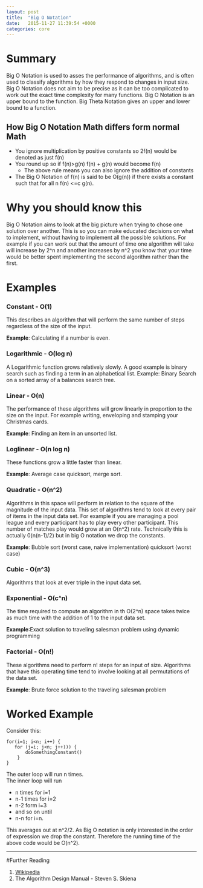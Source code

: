 ```yaml
---
layout: post
title:  "Big O Notation"
date:   2015-11-27 11:39:54 +0000
categories: core
---
```

# Summary

Big O Notation is used to asses the performance of algorithms, and is often used to classify algorithms by how they respond to changes in input size.  Big O Notation does not aim to be precise as it can be too complicated to work out the exact time complexity for many functions.  Big O Notation is an upper bound to the function.  Big Theta Notation gives an upper and lower bound to a function.  

## How Big O Notation Math differs form normal Math
* You ignore multiplication by positive constants so 2f(n) would be denoted as just f(n)
* You round up so if f(n)>g(n) f(n) + g(n) would become f(n)
  * The above rule means you can also ignore the addition of constants 
* The Big O Notation of f(n) is said to be O(g(n)) if there exists a constant such that for all n f(n) <=c g(n).

# Why you should know this
Big O Notation aims to look at the big picture when trying to chose one solution over another.  This is so you can make educated decisions on what to implement, without having to implement all the possible solutions.  For example if you can work out that the amount of time one algorithm will take will increase by 2^n and another increases by n^2 you know that your time would be better spent implementing the second algorithm rather than the first.

# Examples

### Constant - O(1)
This describes an algorithm that will perform the same number of steps regardless of the size of the input.

**Example**: Calculating if a number is even.

### Logarithmic - O(log n)
A Logarithmic function grows relatively slowly.  A good example is binary search such as finding a term in an alphabetical list. 
Example: Binary Search on a sorted array of a balances search tree.

### Linear - O(n)
The performance of these algorithms will grow linearly in proportion to the size on the input. For example writing, enveloping and stamping your Christmas cards.

**Example**: Finding an item in an unsorted list.

### Loglinear - O(n log n)
These functions grow a little faster than linear. 

**Example**: Average case quicksort, merge sort.

### Quadratic - O(n^2)
Algorithms in this space will perform in relation to the square of the magnitude of the input data. This set of algorithms tend to look at every pair of items in the input data set. For example if you are managing a pool league and every participant has to play every other participant. This number of matches play would grow at an O(n^2) rate. Technically this is actually 0(n(n-1)/2) but in big O notation we drop the constants. 

**Example**: Bubble sort (worst case, naive implementation) quicksort (worst case)

### Cubic - O(n^3)
Algorithms that look at ever triple in the input data set. 

### Exponential - O(c^n)
The time required to compute an algorithm in th O(2^n) space takes twice as much time with the addition of 1 to the input data set. 

**Example**:Exact solution to traveling salesman problem using dynamic programming

### Factorial - O(n!)
These algorithms need to perform n! steps for an input of size.  Algorithms that have this operating time tend to involve looking at all permutations of the data set.
 
**Example**: Brute force solution to the traveling salesman problem

# Worked Example
Consider this:

    for(i=1; i<n; i++) {
	   for (j=i; j<n; j++))) {
           doSomethingConstant()
        }
    }

The outer loop will run n times.  
The inner loop will run 

* n times for i=1
* n-1 times for i=2
* n-2 form i=3 
* and so on until 
* n-n for i=n.  

This averages out at n^2/2.  As Big O notation is only interested in the order of expression we drop the constant.  Therefore the running time of the above code would be O(n^2).

_____________________

#Further Reading

1. [Wikipedia](https://en.wikipedia.org/wiki/Big_O_notation)
2. The Algorithm Design Manual - Steven S. Skiena